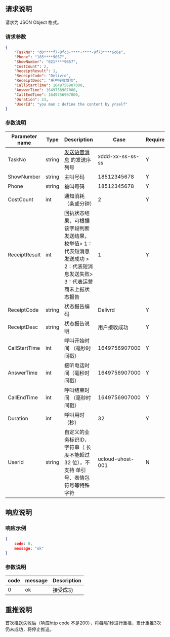 ## 请求说明
请求为 JSON Object 格式。
### 请求参数

```json
{
    "TaskNo": "d0****f7-0fc3-****-****-9f73****6c6e",
    "Phone": "185****9057",
    "ShowNumber": "021****9057",
    "CostCount": 2,
    "ReceiptResult": 1, 
    "ReceiptCode": "Delivrd",
    "ReceiptDesc": "用户接收成功",
    "CallStartTime": 1649756907000,
    "AnswerTime": 1649756907000,
    "CallEndTime": 1649756907000,
    "Duration": 23,
    "UserId": "you man c define the content by yrself"
}
```

### 参数说明

| Parameter name | Type   | Description                                                                                                                | Case             | Required |
| -------------- | ------ | -------------------------------------------------------------------------------------------------------------------------- | ---------------- | -------- |
| TaskNo         | string | [发送语音消息](https://docs.ucloud.cn/api/uvms-api/send_uvms_message) 的发送序列号                                         | xddd-xx-ss-ss-ss | Y        |
| ShowNumber     | string | 主叫号码                                                                                                                   | 18512345678      | Y        |
| Phone          | string | 被叫号码                                                                                                                   | 18512345678      | Y        |
| CostCount      | int    | 通知消耗（条或分钟）                                                                                                       | 2                | Y        |
| ReceiptResult  | int    | 回执状态结果，可根据该字段判断发送结果，枚举值> 1：代表短消息发送成功 > 2：代表短消息发送失败> 3：代表运营商未上报状态报告 | 1                | Y        |
| ReceiptCode    | string | 状态报告编码                                                                                                               | Delivrd          | Y        |
| ReceiptDesc    | string | 状态报告说明                                                                                                               | 用户接收成功     | Y        |
| CallStartTime  | int    | 呼叫开始时间 （毫秒时间戳）                                                                                                | 1649756907000    | Y        |
| AnswerTime     | int    | 接听电话时间（毫秒时间戳）                                                                                                 | 1649756907000    | Y        |
| CallEndTime    | int    | 呼叫结束时间 （毫秒时间戳）                                                                                                | 1649756907000    | Y        |
| Duration       | int    | 呼叫用时（秒）                                                                                                             | 32               | Y        |
| UserId         | string | 自定义的业务标识ID，字符串（ 长度不能超过32 位），不支持 单引号、表情包符号等特殊字符                                      | ucloud-uhost-001 | N        |

## 响应说明
### 响应示例
``` json
{
    code: 0,
    message: "ok"
}
```


### 参数说明
| code | message | Description |
| ---- | ------- | ----------- |
| 0    | ok      | 接受成功    |


## 重推说明

首次推送失败后（响应http code 不是200），将每隔1秒进行重推，累计重推3次仍未成功，将停止推送。



